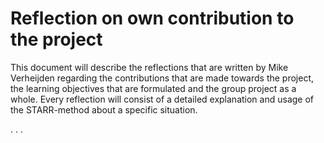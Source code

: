 # Reflection on own contribution to the project

This document will describe the reflections that are written by Mike Verheijden regarding the contributions that are made towards the project, the learning objectives that are formulated and the group project as a whole. Every reflection will consist of a detailed explanation and usage of the STARR-method about a specific situation.

.
.
.
